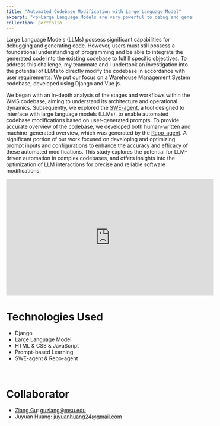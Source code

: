 ```yaml
---
title: "Automated Codebase Modification with Large Language Model"
excerpt: "<p>Large Language Models are very powerful to debug and generate codes. However, users still need to have some programming knowledge and integrate these codes into the codebase to achieve certain purposes. To resolve this problem, my teammate and I tried to investigate the capability of LLM to change the codebase directly based on users' demands.</p> <iframe src='https://www.youtube.com/embed/z__hij252Gc' frameborder='0' allow='autoplay; encrypted-media' allowfullscreen></iframe>"
collection: portfolio
---
```


Large Language Models (LLMs) possess significant capabilities for debugging and generating code. However, users must still possess a foundational understanding of programming and be able to integrate the generated code into the existing codebase to fulfill specific objectives. To address this challenge, my teammate and I undertook an investigation into the potential of LLMs to directly modify the codebase in accordance with user requirements. We put our focus on a Warehouse Management System codebase, developed using Django and Vue.js.   

We began with an in-depth analysis of the stages and workflows within the WMS codebase, aiming to understand its architecture and operational dynamics. Subsequently, we explored the [SWE-agent](https://princeton-nlp.github.io/SWE-agent/), a tool designed to interface with large language models (LLMs), to enable automated codebase modifications based on user-generated prompts. To provide accurate overview of the codebase, we developed both human-written and machine-generated overview, which was generated by the [Repo-agent](https://pypi.org/project/repoagent/). A significant portion of our work focused on developing and optimizing prompt inputs and configurations to enhance the accuracy and efficacy of these automated modifications. This study explores the potential for LLM-driven automation in complex codebases, and offers insights into the optimization of LLM interactions for precise and reliable software modifications.  

<iframe width="560" height="315" src="https://www.youtube.com/embed/z__hij252Gc" frameborder="0" allow="autoplay; encrypted-media" allowfullscreen></iframe>

<br/>
<h1>Technologies Used</h1>

* Django
* Large Language Model
* HTML & CSS & JavaScript
* Prompt-based Learning
* SWE-agent & Repo-agent

<br/>
<h1>Collaborator</h1>   

* [Ziang Gu](https://zianggu1.github.io/): guziang@msu.edu  
* Juyuan Huang: juyuanhuang24@gmail.com
